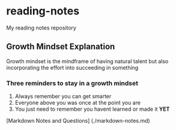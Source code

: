 # reading-notes
My reading notes repository

## Growth Mindset Explanation

Growth mindset is the mindframe of having natural talent but also incorporating the effort into succeeding in something 

### Three reminders to stay in a growth mindset 

1. Always remember you can get smarter
2. Everyone above you was once at the point you are
3. You just need to remember you havent learned or made it **YET** 

[Markdown Notes and Questions] (./markdown-notes.md)
